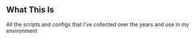 ## What This Is
All the scripts and configs that I've collected over the years and use in my environment
